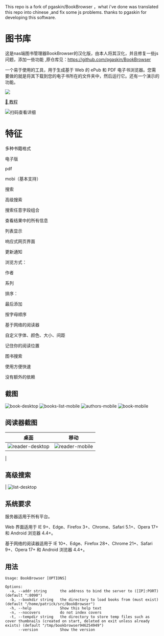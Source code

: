 This repo is a fork of pgaskin/BookBrowser ，what i've done was translated this repo into chinese ,and fix some js problems. thanks to pgaskin for developing this software.

# 图书库

这是nas端图书管理器BookBrowser的汉化版，由本人将其汉化，并且修复一些js问题，添加一些功能 ,原仓库见：https://github.com/pgaskin/BookBrowser

一个易于使用的工具，用于生成基于 Web 的 ePub 和 PDF 电子书浏览器。您需要做的就是将其下载到您的电子书所在的文件夹中，然后运行它。还有一个演示的功能。


[<img src="https://img.shields.io/docker/pulls/dezhao/bookbrowser_cn.svg">](https://hub.docker.com/r/dezhao/bookbrowser_cn/)


[📄 教程](https://yuanfangblog.xyz/technology/545.html) 

![扫码查看详细](https://user-images.githubusercontent.com/38988286/147882172-cba65035-2b2b-456f-ac0d-a85f867ab892.png)


# 特征
多种书籍格式

电子版

pdf

mobi（基本支持）

搜索

高级搜索

搜索任意字段组合

查看结果中的所有信息

列表显示

响应式网页界面

更新通知

浏览方式：

作者

系列

排序：

最后添加

按字母顺序

基于网络的阅读器

自定义字体、颜色、大小、间距

记住你的阅读位置

图书搜索

使用方便快速

没有额外的依赖

## 截图

![book-desktop](https://user-images.githubusercontent.com/38988286/147832550-ed71ee21-a5cb-475e-b25f-35a7f84a38f3.png)
![books-list-mobile](https://user-images.githubusercontent.com/38988286/147832556-95db2d72-8b03-4d01-8ae6-5ce38091bd68.png)
![authors-mobile](https://user-images.githubusercontent.com/38988286/147832558-bd7f99da-4ac3-4ff8-b62f-bf627d00755b.png)
![book-mobile](https://user-images.githubusercontent.com/38988286/147832566-72e6db38-20a8-48f3-8ebb-4ea2738e7d45.png)


## 阅读器截图

| 桌面 | 移动 |
| --- | --- |
| ![reader-desktop](https://user-images.githubusercontent.com/38988286/147832624-020b8bb9-5906-4fbc-87c4-947821812ce2.png) |![reader-mobile](https://user-images.githubusercontent.com/38988286/147832639-93d2e5f5-4179-4af0-9091-86e1071eb041.png)
 |

## 高级搜索



| ![list-desktop](https://user-images.githubusercontent.com/38988286/147832650-e8a4cb77-59ff-4aa3-ae92-c623e4e2f1da.png)


## 系统要求
服务器适用于所有平台。

Web 界面适用于 IE 9+、Edge、Firefox 3+、Chrome、Safari 5.1+、Opera 17+ 和 Android 浏览器 4.4+。

基于网络的阅读器适用于 IE 10+、Edge、Firefox 28+、Chrome 21+、Safari 9+、Opera 17+ 和 Android 浏览器 4.4+。

## 用法

```
Usage: BookBrowser [OPTIONS]

Options:
  -a, --addr string      the address to bind the server to ([IP]:PORT) (default ":8090")
  -b, --bookdir string   the directory to load books from (must exist) (default "/home/patrick/src/BookBrowser")
  -h, --help             Show this help text
  -n, --nocovers         do not index covers
  -t, --tempdir string   the directory to store temp files such as cover thumbnails (created on start, deleted on exit unless already exists) (default "/tmp/bookbrowser946254949")
      --version          Show the version
```
